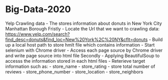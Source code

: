 # Big-Data-2020
Yelp Crawling data - The stores information about donuts in New York City Manhattan Borough
Fristly - Locate the Url that we want to crawling data: https://www.yelp.com/search?find_desc=donuts&find_loc=New%20York%2C%20NY&cflt=donuts
        - Build up a local host path to store hmlt file which contains information
        - Start selenium with Chrome driver
        - Access each page source by Chrome driver and write page source into html file
Secondly - Applying BeautifulSoup to accesss the information stored in each html files
         - Reterieve target information such as: 
              - store_name
              - store_rating
              - store total number of reviews
              - store_phone_number
              - store_location
              - store_neighbors
